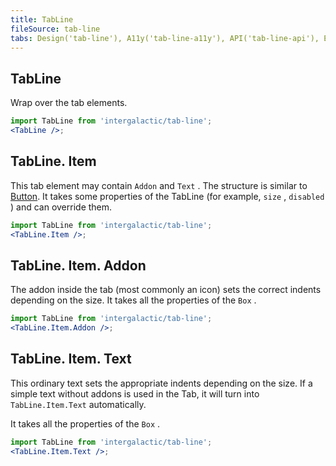 ```yaml
---
title: TabLine
fileSource: tab-line
tabs: Design('tab-line'), A11y('tab-line-a11y'), API('tab-line-api'), Example('tab-line-code'), Changelog('tab-line-changelog')
---
```


## TabLine

Wrap over the tab elements.

```jsx
import TabLine from 'intergalactic/tab-line';
<TabLine />;
```

<TypesView type="TabLineProps" :types={...types} />

## TabLine. Item

This tab element may contain `Addon` and `Text` . The structure is similar to [Button](/components/button/button). It takes some properties of the TabLine (for example, `size` , `disabled` ) and can override them.

```jsx
import TabLine from 'intergalactic/tab-line';
<TabLine.Item />;
```

<TypesView type="TabLineItemProps" :types={...types} />

## TabLine. Item. Addon

The addon inside the tab (most commonly an icon) sets the correct indents depending on the size. It takes all the properties of the `Box` .

```jsx
import TabLine from 'intergalactic/tab-line';
<TabLine.Item.Addon />;
```

## TabLine. Item. Text

This ordinary text sets the appropriate indents depending on the size. If a simple text without addons is used in the Tab, it will turn into `TabLine.Item.Text` automatically.

It takes all the properties of the `Box` .

```jsx
import TabLine from 'intergalactic/tab-line';
<TabLine.Item.Text />;
```

<script setup>import { data as types } from '@types.data.ts'; </script>
